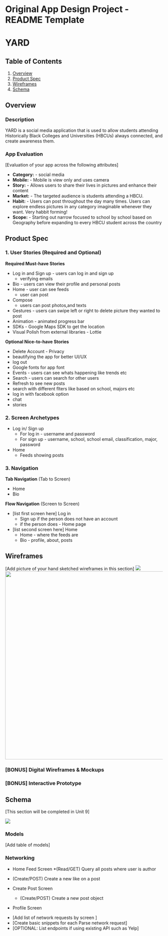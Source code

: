 Original App Design Project - README Template
===

# YARD

## Table of Contents
1. [Overview](#Overview)
3. [Product Spec](#Product-Spec)
4. [Wireframes](#Wireframes)
5. [Schema](#Schema)

## Overview
### Description
YARD is a social media application that is used to allow students attending Historically Black Colleges and Universities (HBCUs) always connected, and create awareness them.

### App Evaluation
[Evaluation of your app across the following attributes]
- **Category:** - social media 
- **Mobile:** - Mobile is view only and uses camera
- **Story:** - Allows users to share their lives in pictures and enhance their content 
- **Market:** - The targeted audience is students attending a HBCU.  
- **Habit:** - Users can post throughout the day many times. Users can explore endless pictures in any category imaginable whenever they want. Very habbit forming!
- **Scope:** - Starting out narrow focused to school by school based on Geography before expanding to every HBCU student across the country


## Product Spec

### 1. User Stories (Required and Optional)

**Required Must-have Stories**

* Log in and Sign up - users can log in and sign up
    * verifying emails
* Bio - users can view their profile and personal posts
* Home - user can see feeds 
    * user can post 
* Compose
    * users can post photos,and texts
* Gestures - users can swipe left or right to delete picture they wanted to post
* Animation - animated progress bar
* SDKs - Google Maps SDK to get the location
* Visual Polish from external libraries - Lottie

**Optional Nice-to-have Stories**
* Delete Account - Privacy
* beautifying the app for better UI/UX
* log out 
* Google fonts for app font
* Events - users can see whats happening like trends etc 
* Search - users can search for other users
* Refresh to see new posts
* search with different flters like based on school, majors etc
* log in with facebook option
* chat
* stories



### 2. Screen Archetypes

* Log in/ Sign up
   * For log in - username and password
   * For sign up - username, school, school email, classification, major, password
* Home
   * Feeds showing posts 

### 3. Navigation

**Tab Navigation** (Tab to Screen)

* Home
* Bio

**Flow Navigation** (Screen to Screen)
* [list first screen here] Log in 
   * Sign up if the person does not have an account 
   * if the person does - Home page
* [list second screen here] Home 
   * Home - where the feeds are 
   * Bio - profile, about, posts 


## Wireframes
[Add picture of your hand sketched wireframes in this section]
![](https://i.imgur.com/5G7EMNl.jpg)
<img src="YOUR_WIREFRAME_IMAGE_URL" width=600>

### [BONUS] Digital Wireframes & Mockups

### [BONUS] Interactive Prototype

## Schema 
[This section will be completed in Unit 9]

![](https://i.imgur.com/QnmjMnm.jpg)

### Models
[Add table of models]
### Networking

* Home Feed Screen
   *(Read/GET) Query all posts where user is author
* (Create/POST) Create a new like on a post


* Create Post Screen
   * (Create/POST) Create a new post object
* Profile Screen


- [Add list of network requests by screen ]
- [Create basic snippets for each Parse network request]
- [OPTIONAL: List endpoints if using existing API such as Yelp]
